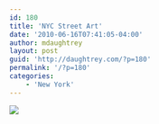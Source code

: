 ```yaml
---
id: 180
title: 'NYC Street Art'
date: '2010-06-16T07:41:05-04:00'
author: mdaughtrey
layout: post
guid: 'http://daughtrey.com/?p=180'
permalink: '/?p=180'
categories:
    - 'New York'
---
```


[![](http://daughtrey.com/wp-content/uploads/2010/06/p_2048_1536_FA94AB64-E6F3-45F4-A4C1-0A1FFA19E2A8.jpeg)](http://daughtrey.com/wp-content/uploads/2010/06/p_2048_1536_FA94AB64-E6F3-45F4-A4C1-0A1FFA19E2A8.jpeg)